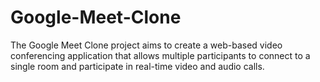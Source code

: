# Google-Meet-Clone
The Google Meet Clone project aims to create a web-based video conferencing application that allows multiple participants to connect to a single room and participate in real-time video and audio calls.
